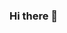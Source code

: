 ### Hi there 👋

<!--
**euclideands/euclideands** is a ✨ _special_ ✨ repository because its `README.md` (this file) appears on your GitHub profile.

Here are some ideas to get you started:

- 🔭 I’m currently working on ...
- 🌱 I’m currently learning Machine Learning 
- 👯 I’m looking to collaborate on ...
- 🤔 I’m looking for help with ...
- 💬 Ask me about ...
- 📫 How to reach me: nabhannabilah2003@gmail.com
- 😄 Pronouns: she/her
- ⚡ Fun fact: ...
-->
